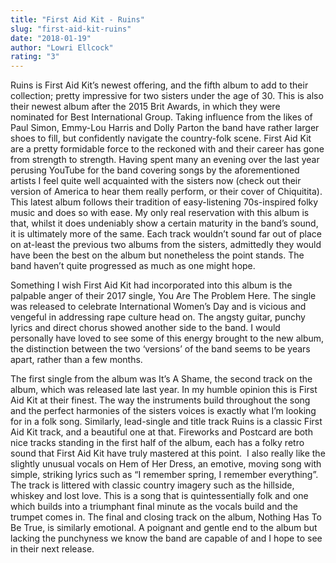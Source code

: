 ```yaml
---
title: "First Aid Kit - Ruins"
slug: "first-aid-kit-ruins"
date: "2018-01-19"
author: "Lowri Ellcock"
rating: "3"
---
```


Ruins is First Aid Kit’s newest offering, and the fifth album to add to their collection; pretty impressive for two sisters under the age of 30. This is also their newest album after the 2015 Brit Awards, in which they were nominated for Best International Group. Taking influence from the likes of Paul Simon, Emmy-Lou Harris and Dolly Parton the band have rather larger shoes to fill, but confidently navigate the country-folk scene. First Aid Kit are a pretty formidable force to the reckoned with and their career has gone from strength to strength. Having spent many an evening over the last year perusing YouTube for the band covering songs by the aforementioned artists I feel quite well acquainted with the sisters now (check out their version of America to hear them really perform, or their cover of Chiquitita). This latest album follows their tradition of easy-listening 70s-inspired folky music and does so with ease. My only real reservation with this album is that, whilst it does undeniably show a certain maturity in the band’s sound, it is ultimately more of the same. Each track wouldn’t sound far out of place on at-least the previous two albums from the sisters, admittedly they would have been the best on the album but nonetheless the point stands. The band haven’t quite progressed as much as one might hope.

Something I wish First Aid Kit had incorporated into this album is the palpable anger of their 2017 single, You Are The Problem Here. The single was released to celebrate International Women’s Day and is vicious and vengeful in addressing rape culture head on. The angsty guitar, punchy lyrics and direct chorus showed another side to the band. I would personally have loved to see some of this energy brought to the new album, the distinction between the two ‘versions’ of the band seems to be years apart, rather than a few months.

The first single from the album was It’s A Shame, the second track on the album, which was released late last year. In my humble opinion this is First Aid Kit at their finest. The way the instruments build throughout the song and the perfect harmonies of the sisters voices is exactly what I’m looking for in a folk song. Similarly, lead-single and title track Ruins is a classic First Aid Kit track, and a beautiful one at that. Fireworks and Postcard are both nice tracks standing in the first half of the album, each has a folky retro sound that First Aid Kit have truly mastered at this point.  I also really like the slightly unusual vocals on Hem of Her Dress, an emotive, moving song with simple, striking lyrics such as “I remember spring, I remember everything”. The track is littered with classic country imagery such as the hillside, whiskey and lost love. This is a song that is quintessentially folk and one which builds into a triumphant final minute as the vocals build and the trumpet comes in. The final and closing track on the album, Nothing Has To Be True, is similarly emotional. A poignant and gentle end to the album but lacking the punchyness we know the band are capable of and I hope to see in their next release.
